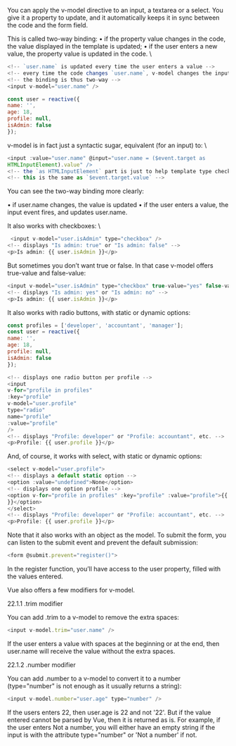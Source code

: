 You can apply the v-model directive to an input, a textarea or a select. You give it a property to
update, and it automatically keeps it in sync between the code and the form field.

This is called two-way binding:
• if the property value changes in the code, the value displayed in the template is updated;
• if the user enters a new value, the property value is updated in the code.
\
```js
<!-- `user.name` is updated every time the user enters a value -->
<!-- every time the code changes `user.name`, v-model changes the input value -->
<!-- the binding is thus two-way -->
<input v-model="user.name" />
```

```js
const user = reactive({
name: '',
age: 18,
profile: null,
isAdmin: false
});
```

v-model is in fact just a syntactic sugar, equivalent (for an input) to:
\
```js
<input :value="user.name" @input="user.name = ($event.target as
HTMLInputElement).value" />
<!-- the `as HTMLInputElement` part is just to help template type checking tools -->
<!-- this is the same as `$event.target.value` -->
```


You can see the two-way binding more clearly:

• if user.name changes, the value is updated
• if the user enters a value, the input event fires, and updates user.name.

It also works with checkboxes:
\
```js
 <input v-model="user.isAdmin" type="checkbox" />
<!-- displays "Is admin: true" or "Is admin: false" -->
<p>Is admin: {{ user.isAdmin }}</p>
```

But sometimes you don’t want true or false. In that case v-model offers true-value and false-value:

```js
<input v-model="user.isAdmin" type="checkbox" true-value="yes" false-value="no" />
<!-- displays "Is admin: yes" or "Is admin: no" -->
<p>Is admin: {{ user.isAdmin }}</p>
```

It also works with radio buttons, with static or dynamic options:

```js
const profiles = ['developer', 'accountant', 'manager'];
const user = reactive({
name: '',
age: 18,
profile: null,
isAdmin: false
});
```

```js
<!-- displays one radio button per profile -->
<input
v-for="profile in profiles"
:key="profile"
v-model="user.profile"
type="radio"
name="profile"
:value="profile"
/>
<!-- displays "Profile: developer" or "Profile: accountant", etc. -->
<p>Profile: {{ user.profile }}</p>
```

And, of course, it works with select, with static or dynamic options:

```js
<select v-model="user.profile">
<!-- displays a default static option -->
<option :value="undefined">None</option>
<!-- displays one option profile -->
<option v-for="profile in profiles" :key="profile" :value="profile">{{ profile
}}</option>
</select>
<!-- displays "Profile: developer" or "Profile: accountant", etc. -->
<p>Profile: {{ user.profile }}</p>
```

Note that it also works with an object as the model.
To submit the form, you can listen to the submit event and prevent the default submission:

```js
<form @submit.prevent="register()">
```

In the register function, you’ll have access to the user property, filled with the values entered.

Vue also offers a few modifiers for v-model.

22.1.1 .trim modifier

You can add .trim to a v-model to remove the extra spaces:

```js
<input v-model.trim="user.name" />
```

If the user enters a value with spaces at the beginning or at the end, then user.name will receive the
value without the extra spaces.

22.1.2 .number modifier

You can add .number to a v-model to convert it to a number (type="number" is not enough as it usually
returns a string):

```js
<input v-model.number="user.age" type="number" />
```

If the users enters 22, then user.age is 22 and not '22'. But if the value entered cannot be parsed by
Vue, then it is returned as is. For example, if the user enters Not a number, you will either have an
empty string if the input is with the attribute type="number" or 'Not a number' if not.



